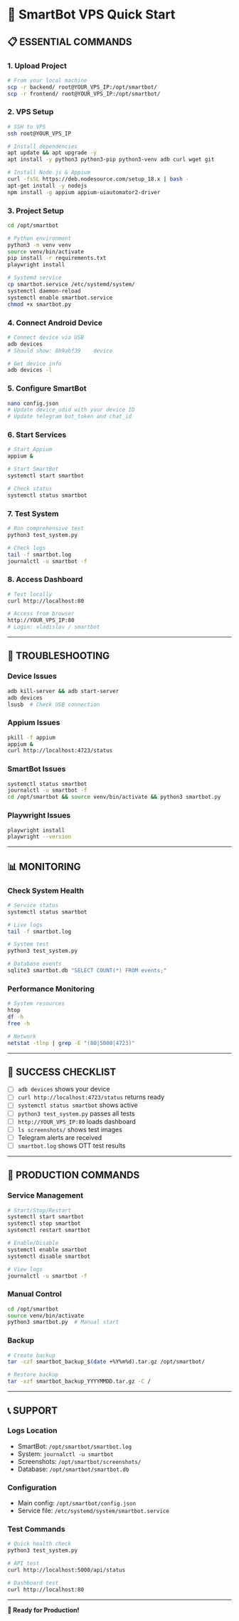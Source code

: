 # 🚀 SmartBot VPS Quick Start

## 📋 **ESSENTIAL COMMANDS**

### **1. Upload Project**
```bash
# From your local machine
scp -r backend/ root@YOUR_VPS_IP:/opt/smartbot/
scp -r frontend/ root@YOUR_VPS_IP:/opt/smartbot/
```

### **2. VPS Setup**
```bash
# SSH to VPS
ssh root@YOUR_VPS_IP

# Install dependencies
apt update && apt upgrade -y
apt install -y python3 python3-pip python3-venv adb curl wget git

# Install Node.js & Appium
curl -fsSL https://deb.nodesource.com/setup_18.x | bash -
apt-get install -y nodejs
npm install -g appium appium-uiautomator2-driver
```

### **3. Project Setup**
```bash
cd /opt/smartbot

# Python environment
python3 -m venv venv
source venv/bin/activate
pip install -r requirements.txt
playwright install

# Systemd service
cp smartbot.service /etc/systemd/system/
systemctl daemon-reload
systemctl enable smartbot.service
chmod +x smartbot.py
```

### **4. Connect Android Device**
```bash
# Connect device via USB
adb devices
# Should show: 8b9abf39    device

# Get device info
adb devices -l
```

### **5. Configure SmartBot**
```bash
nano config.json
# Update device_udid with your device ID
# Update telegram bot_token and chat_id
```

### **6. Start Services**
```bash
# Start Appium
appium &

# Start SmartBot
systemctl start smartbot

# Check status
systemctl status smartbot
```

### **7. Test System**
```bash
# Run comprehensive test
python3 test_system.py

# Check logs
tail -f smartbot.log
journalctl -u smartbot -f
```

### **8. Access Dashboard**
```bash
# Test locally
curl http://localhost:80

# Access from browser
http://YOUR_VPS_IP:80
# Login: vladislav / smartbot
```

---

## 🔧 **TROUBLESHOOTING**

### **Device Issues**
```bash
adb kill-server && adb start-server
adb devices
lsusb  # Check USB connection
```

### **Appium Issues**
```bash
pkill -f appium
appium &
curl http://localhost:4723/status
```

### **SmartBot Issues**
```bash
systemctl status smartbot
journalctl -u smartbot -f
cd /opt/smartbot && source venv/bin/activate && python3 smartbot.py
```

### **Playwright Issues**
```bash
playwright install
playwright --version
```

---

## 📊 **MONITORING**

### **Check System Health**
```bash
# Service status
systemctl status smartbot

# Live logs
tail -f smartbot.log

# System test
python3 test_system.py

# Database events
sqlite3 smartbot.db "SELECT COUNT(*) FROM events;"
```

### **Performance Monitoring**
```bash
# System resources
htop
df -h
free -h

# Network
netstat -tlnp | grep -E "(80|5000|4723)"
```

---

## 🎯 **SUCCESS CHECKLIST**

- [ ] `adb devices` shows your device
- [ ] `curl http://localhost:4723/status` returns ready
- [ ] `systemctl status smartbot` shows active
- [ ] `python3 test_system.py` passes all tests
- [ ] `http://YOUR_VPS_IP:80` loads dashboard
- [ ] `ls screenshots/` shows test images
- [ ] Telegram alerts are received
- [ ] `smartbot.log` shows OTT test results

---

## 🚀 **PRODUCTION COMMANDS**

### **Service Management**
```bash
# Start/Stop/Restart
systemctl start smartbot
systemctl stop smartbot
systemctl restart smartbot

# Enable/Disable
systemctl enable smartbot
systemctl disable smartbot

# View logs
journalctl -u smartbot -f
```

### **Manual Control**
```bash
cd /opt/smartbot
source venv/bin/activate
python3 smartbot.py  # Manual start
```

### **Backup**
```bash
# Create backup
tar -czf smartbot_backup_$(date +%Y%m%d).tar.gz /opt/smartbot/

# Restore backup
tar -xzf smartbot_backup_YYYYMMDD.tar.gz -C /
```

---

## 📞 **SUPPORT**

### **Logs Location**
- SmartBot: `/opt/smartbot/smartbot.log`
- System: `journalctl -u smartbot`
- Screenshots: `/opt/smartbot/screenshots/`
- Database: `/opt/smartbot/smartbot.db`

### **Configuration**
- Main config: `/opt/smartbot/config.json`
- Service file: `/etc/systemd/system/smartbot.service`

### **Test Commands**
```bash
# Quick health check
python3 test_system.py

# API test
curl http://localhost:5000/api/status

# Dashboard test
curl http://localhost:80
```

---

**🎉 Ready for Production!** 
